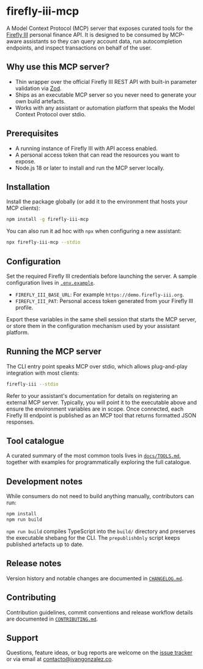 # firefly-iii-mcp

A Model Context Protocol (MCP) server that exposes curated tools for the
[Firefly III](https://www.firefly-iii.org/) personal finance API. It is designed
to be consumed by MCP-aware assistants so they can query account data, run
autocompletion endpoints, and inspect transactions on behalf of the user.

## Why use this MCP server?

- Thin wrapper over the official Firefly III REST API with built-in parameter
  validation via [Zod](https://zod.dev/).
- Ships as an executable MCP server so you never need to generate your own
  build artefacts.
- Works with any assistant or automation platform that speaks the Model
  Context Protocol over stdio.

## Prerequisites

- A running instance of Firefly III with API access enabled.
- A personal access token that can read the resources you want to expose.
- Node.js 18 or later to install and run the MCP server locally.

## Installation

Install the package globally (or add it to the environment that hosts your MCP
clients):

```bash
npm install -g firefly-iii-mcp
```

You can also run it ad hoc with `npx` when configuring a new assistant:

```bash
npx firefly-iii-mcp --stdio
```

## Configuration

Set the required Firefly III credentials before launching the server. A sample
configuration lives in [`.env.example`](./.env.example).

- `FIREFLY_III_BASE_URL`: For example `https://demo.firefly-iii.org`.
- `FIREFLY_III_PAT`: Personal access token generated from your Firefly III
  profile.

Export these variables in the same shell session that starts the MCP server, or
store them in the configuration mechanism used by your assistant platform.

## Running the MCP server

The CLI entry point speaks MCP over stdio, which allows plug-and-play
integration with most clients:

```bash
firefly-iii --stdio
```

Refer to your assistant's documentation for details on registering an external
MCP server. Typically, you will point it to the executable above and ensure the
environment variables are in scope. Once connected, each Firefly III endpoint is
published as an MCP tool that returns formatted JSON responses.

## Tool catalogue

A curated summary of the most common tools lives in
[`docs/TOOLS.md`](./docs/TOOLS.md), together with examples for programmatically
exploring the full catalogue.

## Development notes

While consumers do not need to build anything manually, contributors can run:

```bash
npm install
npm run build
```

`npm run build` compiles TypeScript into the `build/` directory and preserves
the executable shebang for the CLI. The `prepublishOnly` script keeps published
artefacts up to date.

## Release notes

Version history and notable changes are documented in
[`CHANGELOG.md`](./CHANGELOG.md).

## Contributing

Contribution guidelines, commit conventions and release workflow details are
documented in [`CONTRIBUTING.md`](./CONTRIBUTING.md).

## Support

Questions, feature ideas, or bug reports are welcome on the
[issue tracker](https://github.com/ivangonzalez/firefly-iii-mcp/issues) or via
email at [contacto@ivangonzalez.co](mailto:contacto@ivangonzalez.co).
